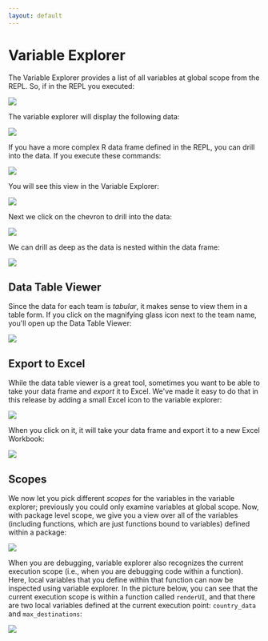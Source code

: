 ```yaml
---
layout: default
---
```


# Variable Explorer

The Variable Explorer provides a list of all variables at global scope from the
REPL. So, if in the REPL you executed:
 
![](./media/RTVS-REPL-variable-explorer-example.png)

The variable explorer will display the following data:

![](./media/RTVS-REPL-variable-explorer-example-result.png)

If you have a more complex R data frame defined in the REPL, you can drill into
the data. If you execute these commands:
 
![](./media/RTVS-REPL-variable-explorer-cmds-example.png)

You will see this view in the Variable Explorer:

![](./media/RTVS-REPL-variable-explorer-cmds-example-results.png)
 
Next we click on the chevron to drill into the data:

![](./media/RTVS-REPL-variable-explorer-cmds-example-drill-down.png)

We can drill as deep as the data is nested within the data frame:
 
![](./media/RTVS-REPL-variable-explorer-cmds-example-drill-down2.png)

## Data Table Viewer

Since the data for each team is *tabular*, it makes sense to view them in a
table form. If you click on the magnifying glass icon next to the team name, you'll
open up the Data Table Viewer:

![](./media/RTVS-REPL-variable-explorer-table-view.png)

## Export to Excel

While the data table viewer is a great tool, sometimes you want to be able to
take your data frame and *export* it to Excel. We've made it easy to do that in
this release by adding a small Excel icon to the variable explorer:

![](media/variable_explorer_icon.png)

When you click on it, it will take your data frame and export it to a new Excel
Workbook:

![](media/variable_explorer_excel_view.png)

## Scopes 

We now let you pick different _scopes_ for the variables in the variable
explorer; previously you could only examine variables at global scope. Now, with
package level scope, we give you a view over all of the variables (including
functions, which are just functions bound to variables) defined within a
package:

![](media/variable_explorer_package_contents.png)

When you are debugging, variable explorer also recognizes the current execution
scope (i.e., when you are debugging code within a function). Here, local
variables that you define within that function can now be inspected using
variable explorer. In the picture below, you can see that the current execution
scope is within a function called `renderUI`, and that there are two
local variables defined at the current execution point: `country_data` and
`max_destinations`:

![](media/variable_explorer_view_locals.png)
